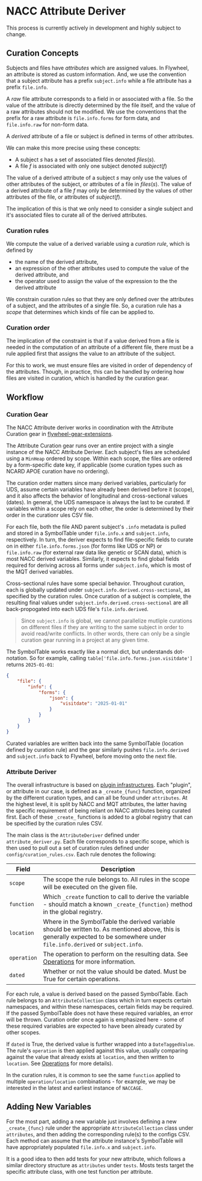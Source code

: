 # NACC Attribute Deriver

This process is currently actively in development and highly subject to change.

## Curation Concepts

Subjects and files have *attributes* which are assigned values.
In Flywheel, an attribute is stored as custom information.
And, we use the convention that a subject attribute has a prefix `subject.info` while 
a file attribute has a prefix `file.info`.

A *raw* file attribute corresponds to a field in or associated with a file.
So the value of the attribute is directly determined by the file itself, and the value of a raw attributes should not be modified.
We use the conventions that the prefix for a raw attribute is `file.info.forms` for form data, and `file.info.raw` for non-form data.

A *derived* attribute of a file or subject is defined in terms of other attributes.

We can make this more precise using these concepts:

- A subject *s* has a set of associated files denoted *files*(*s*).
- A file *f* is associated with only one subject denoted *subject*(*f*)

The value of a derived attribute of a subject *s* may only use the values of other attributes of the subject, or attributes of a file in *files*(*s*).
The value of a derived attribute of a file *f* may only be determined by the values of other attributes of the file, or attributes of *subject*(*f*).

The implication of this is that we only need to consider a single subject and it's associated files to curate all of the derived attributes.

### Curation rules

We compute the value of a derived variable using a *curation rule*, which is defined by

* the name of the derived attribute,
* an expression of the other attributes used to compute the value of the derived attribute, and
* the operator used to assign the value of the expression to the the derived attribute

We constrain curation rules so that they are only defined over the attributes of a subject, and the attributes of a single file.
So, a curation rule has a *scope* that determines which kinds of file can be applied to.

### Curation order

The implication of the constraint is that if a value derived from a file is needed in the computation of an attribute of a different file, there must be a rule applied first that assigns the value to an attribute of the subject.

For this to work, we must ensure files are visited in order of dependency of the attributes.
Though, in practice, this can be handled by ordering how files are visited in curation, which is handled by the curation gear.



## Workflow

### Curation Gear

The NACC Attribute deriver works in coordination with the Attribute Curation gear in [flywheel-gear-extensions](https://github.com/naccdata/flywheel-gear-extensions).

The Attribute Curation gear runs over an entire project with a single instance of the NACC Attribute Deriver. Each subject's files are scheduled using a `MinHeap` ordered by scope. Within each scope, the files are ordered by a form-specific date key, if applicable (some curation types such as NCARD APOE curation have no ordering).

The curation order matters since many derived variables, particularly for UDS, assume certain variables have already been derived before it (scope), and it also affects the behavior of longitudinal and cross-sectional values (dates). In general, the UDS namespace is always the last to be curated. If variables within a scope rely on each other, the order is determined by their order in the curationr ules CSV file.

For each file, both the file AND parent subject's `.info` metadata is pulled and stored in a SymbolTable under `file.info.x` and `subject.info`, respectively. In turn, the deriver expects to find file-specific fields to curate on in either `file.info.forms.json` (for forms like UDS or NP) or `file.info.raw` (for external raw data like genetic or SCAN data), which is most NACC derived variables. Similarly, it expects to find global fields required for deriving across all forms under `subject.info`, which is most of the MQT derived variables.

Cross-sectional rules have some special behavior. Throughout curation, each is globally updated under `subject.info.derived.cross-sectional`, as specified by the curation rules. Once curation of a subject is complete, the resulting final values under `subject.info.derived.cross-sectional` are all back-propogated into each UDS file's `file.info.derived`. 

> Since `subject.info` is global, we cannot parallelize mutliple curations on different files if they are writing to the same subject in order to avoid read/write conflicts. In other words, there can only be a single curation gear running in a project at any given time.

The SymbolTable works exactly like a normal dict, but understands dot-notation. So for example, calling `table['file.info.forms.json.visitdate']` returns `2025-01-01`:

```json
{
    "file": {
        "info": {
            "forms": {
                "json": {
                    "visitdate": "2025-01-01"
                }
            }
        }
    }
}
```

Curated variables are written back into the same SymbolTable (location defined by curation rule) and the gear similarly pushes `file.info.derived` and `subject.info` back to Flywheel, before moving onto the next file.

### Attribute Deriver

The overall infrastructure is based on [plugin infrastructures](https://eli.thegreenplace.net/2012/08/07/fundamental-concepts-of-plugin-infrastructures). Each "plugin", or attribute in our case, is defined as a `_create_{func}` function, organized by the different curation types, and can all be found under `attributes`. At the highest level, it is split by NACC and MQT attributes, the latter having the specific requirement of being reliant on NACC attributes being curated first. Each of these `_create_` functions is added to a global registry that can be specified by the curation rules CSV.

The main class is the `AttributeDeriver` defined under `attribute_deriver.py`. Each file corresponds to a specific scope, which is then used to pull out a set of curation rules defined under `config/curation_rules.csv`. Each rule denotes the following:

| Field | Description |
| ------ | ----------- |
| `scope` | The scope the rule belongs to. All rules in the scope will be executed on the given file. |
| `function` | Which `_create` function to call to derive the variable - should match a known `_create_{function}` method in the global registry. |
| `location` | Where in the SymbolTable the derived variable should be written to. As mentioned above, this is generally expected to be somewhere under `file.info.derived` or `subject.info`. |
| `operation` | The operation to perform on the resulting data. See [Operations](#./operations.md) for more information. |
| `dated` | Whether or not the value should be dated. Must be True for certain operations. |

For each rule, a value is derived based on the passed SymbolTable. Each rule belongs to an `AttributeCollection` class which in turn expects certain namespaces, and within these namespaces, certain fields may be required. If the passed SymbolTable does not have these required variables, an error will be thrown. Curation order once again is emphasized here - some of these required variables are expected to have been already curated by other scopes.

If `dated` is True, the derived value is further wrapped into a `DateTaggedValue`. The rule's `operation` is then applied against this value, usually comparing against the value that already exists at `location`, and then written to `location`. See [Operations](./operations) for more details).

In the curation rules, it is common to see the same `function` applied to multiple `operation/location` combinations - for example, we may be interested in the latest and earliest instance of `NACCAGE`.


## Adding New Variables

For the most part, adding a new variable just involves defining a new `_create_{func}` rule under the appropriate `AttributeCollection` class under `attributes`, and then adding the corresponding rule(s) to the configs CSV. Each method can assume that the attribute instance's SymbolTable will have appropriately populated `file.info.x` and `subject.info`.

It is a good idea to then add tests for your new attribute, which follows a similar directory structure as `attributes` under `tests`. Mosts tests target the specific attribute class, with one test function per attribute.
